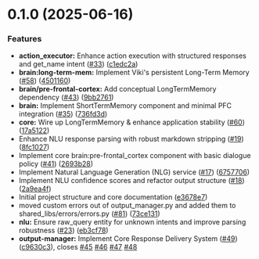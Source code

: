 # 0.1.0 (2025-06-16)


### Features

* **action_executor:** Enhance action execution with structured responses and get_name intent ([#33](https://github.com/AppCarver/viki-va/issues/33)) ([c1edc2a](https://github.com/AppCarver/viki-va/commit/c1edc2a2a3603e613084468f68042bf070ed47e8))
* **brain:long-term-mem:** Implement Viki's persistent Long-Term Memory ([#58](https://github.com/AppCarver/viki-va/issues/58)) ([4501160](https://github.com/AppCarver/viki-va/commit/45011601c21ac29e390d500d427d645dad606294))
* **brain/pre-frontal-cortex:** Add conceptual LongTermMemory dependency ([#43](https://github.com/AppCarver/viki-va/issues/43)) ([9bb2761](https://github.com/AppCarver/viki-va/commit/9bb2761d34c298364e4147ca53a142b9073dc439))
* **brain:** Implement ShortTermMemory component and minimal PFC integration ([#35](https://github.com/AppCarver/viki-va/issues/35)) ([736fd3d](https://github.com/AppCarver/viki-va/commit/736fd3d34abc4a22c7085c362682e299d0f7ab36))
* **core:** Wire up LongTermMemory & enhance application stability ([#60](https://github.com/AppCarver/viki-va/issues/60)) ([17a5122](https://github.com/AppCarver/viki-va/commit/17a5122727fe3426fcd9c69272954bd3de5527e8))
* Enhance NLU response parsing with robust markdown stripping ([#19](https://github.com/AppCarver/viki-va/issues/19)) ([8fc1027](https://github.com/AppCarver/viki-va/commit/8fc10279672b3c0216578204595936d89876a016))
* Implement core brain:pre-frontal_cortex component with basic dialogue policy ([#41](https://github.com/AppCarver/viki-va/issues/41)) ([2693b28](https://github.com/AppCarver/viki-va/commit/2693b286d53f5c5936c3f96013c7e40c3346d91a))
* Implement Natural Language Generation (NLG) service ([#17](https://github.com/AppCarver/viki-va/issues/17)) ([6757706](https://github.com/AppCarver/viki-va/commit/675770697206ffc03fc87b85e1813fbd753e2c7d))
* Implement NLU confidence scores and refactor output structure ([#18](https://github.com/AppCarver/viki-va/issues/18)) ([2a9ea4f](https://github.com/AppCarver/viki-va/commit/2a9ea4f773298aa8d453fbaf41dbad94d1fdc484))
* Initial project structure and core documentation ([e3678e7](https://github.com/AppCarver/viki-va/commit/e3678e748e1fcd88ef03105a8fdfc239cfa4056e))
* moved custom errors out of output_manager.py and added them to shared_libs/errors/errors.py ([#81](https://github.com/AppCarver/viki-va/issues/81)) ([73ce131](https://github.com/AppCarver/viki-va/commit/73ce13125a2c4ddea1ec6e69bbebf9ea06fe77ff))
* **nlu:** Ensure raw_query entity for unknown intents and improve parsing robustness ([#23](https://github.com/AppCarver/viki-va/issues/23)) ([eb3cf78](https://github.com/AppCarver/viki-va/commit/eb3cf784b7f6c6bf8aff63194890be7081563a0d))
* **output-manager:** Implement Core Response Delivery System ([#49](https://github.com/AppCarver/viki-va/issues/49)) ([c9630c3](https://github.com/AppCarver/viki-va/commit/c9630c3c2f1500ad0d74421b4eb4740712e77c0d)), closes [#45](https://github.com/AppCarver/viki-va/issues/45) [#46](https://github.com/AppCarver/viki-va/issues/46) [#47](https://github.com/AppCarver/viki-va/issues/47) [#48](https://github.com/AppCarver/viki-va/issues/48)



